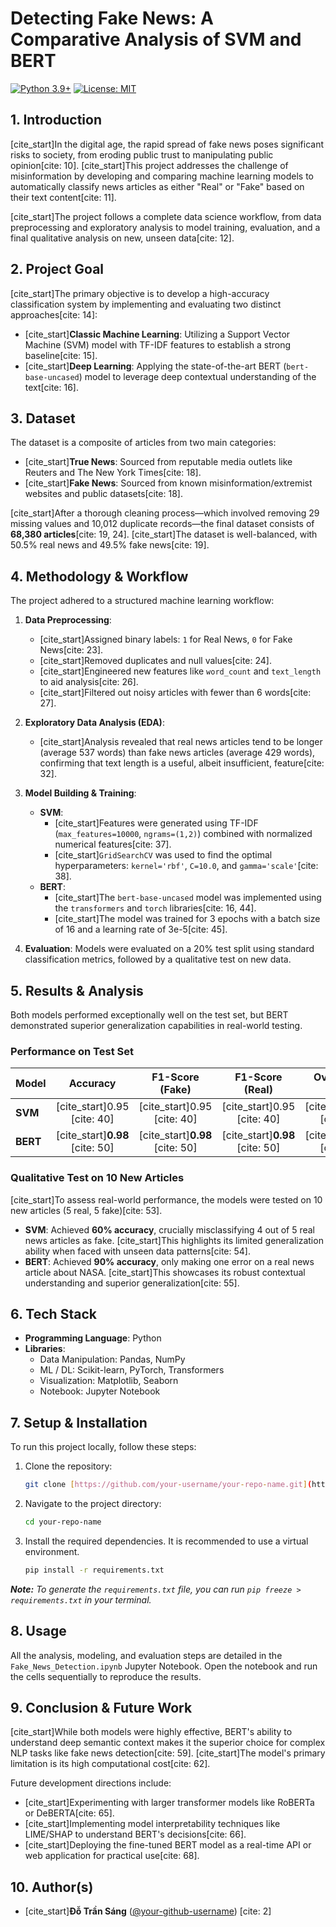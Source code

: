 # Detecting Fake News: A Comparative Analysis of SVM and BERT

[![Python 3.9+](https://img.shields.io/badge/Python-3.9+-blue.svg)](https://www.python.org/downloads/)
[![License: MIT](https://img.shields.io/badge/License-MIT-yellow.svg)](https://opensource.org/licenses/MIT)

## 1. Introduction

[cite_start]In the digital age, the rapid spread of fake news poses significant risks to society, from eroding public trust to manipulating public opinion[cite: 10]. [cite_start]This project addresses the challenge of misinformation by developing and comparing machine learning models to automatically classify news articles as either "Real" or "Fake" based on their text content[cite: 11].

[cite_start]The project follows a complete data science workflow, from data preprocessing and exploratory analysis to model training, evaluation, and a final qualitative analysis on new, unseen data[cite: 12].

## 2. Project Goal

[cite_start]The primary objective is to develop a high-accuracy classification system by implementing and evaluating two distinct approaches[cite: 14]:
* [cite_start]**Classic Machine Learning**: Utilizing a Support Vector Machine (SVM) model with TF-IDF features to establish a strong baseline[cite: 15].
* [cite_start]**Deep Learning**: Applying the state-of-the-art BERT (`bert-base-uncased`) model to leverage deep contextual understanding of the text[cite: 16].

## 3. Dataset

The dataset is a composite of articles from two main categories:
* [cite_start]**True News**: Sourced from reputable media outlets like Reuters and The New York Times[cite: 18].
* [cite_start]**Fake News**: Sourced from known misinformation/extremist websites and public datasets[cite: 18].

[cite_start]After a thorough cleaning process—which involved removing 29 missing values and 10,012 duplicate records—the final dataset consists of **68,380 articles**[cite: 19, 24]. [cite_start]The dataset is well-balanced, with 50.5% real news and 49.5% fake news[cite: 19].

## 4. Methodology & Workflow

The project adhered to a structured machine learning workflow:

1.  **Data Preprocessing**:
    * [cite_start]Assigned binary labels: `1` for Real News, `0` for Fake News[cite: 23].
    * [cite_start]Removed duplicates and null values[cite: 24].
    * [cite_start]Engineered new features like `word_count` and `text_length` to aid analysis[cite: 26].
    * [cite_start]Filtered out noisy articles with fewer than 6 words[cite: 27].

2.  **Exploratory Data Analysis (EDA)**:
    * [cite_start]Analysis revealed that real news articles tend to be longer (average 537 words) than fake news articles (average 429 words), confirming that text length is a useful, albeit insufficient, feature[cite: 32].

3.  **Model Building & Training**:
    * **SVM**:
        * [cite_start]Features were generated using TF-IDF (`max_features=10000`, `ngrams=(1,2)`) combined with normalized numerical features[cite: 37].
        * [cite_start]`GridSearchCV` was used to find the optimal hyperparameters: `kernel='rbf'`, `C=10.0`, and `gamma='scale'`[cite: 38].
    * **BERT**:
        * [cite_start]The `bert-base-uncased` model was implemented using the `transformers` and `torch` libraries[cite: 16, 44].
        * [cite_start]The model was trained for 3 epochs with a batch size of 16 and a learning rate of 3e-5[cite: 45].

4.  **Evaluation**: Models were evaluated on a 20% test split using standard classification metrics, followed by a qualitative test on new data.

## 5. Results & Analysis

Both models performed exceptionally well on the test set, but BERT demonstrated superior generalization capabilities in real-world testing.

### Performance on Test Set

| Model | Accuracy | F1-Score (Fake) | F1-Score (Real) | Overall F1-Score |
| :---- | :------: | :-------------: | :-------------: | :----------------: |
| **SVM** | [cite_start]0.95 [cite: 40] | [cite_start]0.95 [cite: 40] | [cite_start]0.95 [cite: 40] | [cite_start]0.95 [cite: 58] |
| **BERT** | [cite_start]**0.98** [cite: 50] | [cite_start]**0.98** [cite: 50] | [cite_start]**0.98** [cite: 50] | [cite_start]**0.98** [cite: 58] |

### Qualitative Test on 10 New Articles

[cite_start]To assess real-world performance, the models were tested on 10 new articles (5 real, 5 fake)[cite: 53].

* **SVM**: Achieved **60% accuracy**, crucially misclassifying 4 out of 5 real news articles as fake. [cite_start]This highlights its limited generalization ability when faced with unseen data patterns[cite: 54].
* **BERT**: Achieved **90% accuracy**, only making one error on a real news article about NASA. [cite_start]This showcases its robust contextual understanding and superior generalization[cite: 55].

## 6. Tech Stack

* **Programming Language**: Python
* **Libraries**:
    * Data Manipulation: Pandas, NumPy
    * ML / DL: Scikit-learn, PyTorch, Transformers
    * Visualization: Matplotlib, Seaborn
    * Notebook: Jupyter Notebook

## 7. Setup & Installation

To run this project locally, follow these steps:

1.  Clone the repository:
    ```bash
    git clone [https://github.com/your-username/your-repo-name.git](https://github.com/your-username/your-repo-name.git)
    ```
2.  Navigate to the project directory:
    ```bash
    cd your-repo-name
    ```
3.  Install the required dependencies. It is recommended to use a virtual environment.
    ```bash
    pip install -r requirements.txt
    ```

***Note:*** *To generate the `requirements.txt` file, you can run `pip freeze > requirements.txt` in your terminal.*

## 8. Usage

All the analysis, modeling, and evaluation steps are detailed in the `Fake_News_Detection.ipynb` Jupyter Notebook. Open the notebook and run the cells sequentially to reproduce the results.

## 9. Conclusion & Future Work

[cite_start]While both models were highly effective, BERT's ability to understand deep semantic context makes it the superior choice for complex NLP tasks like fake news detection[cite: 59]. [cite_start]The model's primary limitation is its high computational cost[cite: 62].

Future development directions include:
* [cite_start]Experimenting with larger transformer models like RoBERTa or DeBERTA[cite: 65].
* [cite_start]Implementing model interpretability techniques like LIME/SHAP to understand BERT's decisions[cite: 66].
* [cite_start]Deploying the fine-tuned BERT model as a real-time API or web application for practical use[cite: 68].

## 10. Author(s)

* [cite_start]**Đỗ Trần Sáng** ([@your-github-username](https://github.com/your-github-username)) [cite: 2]
